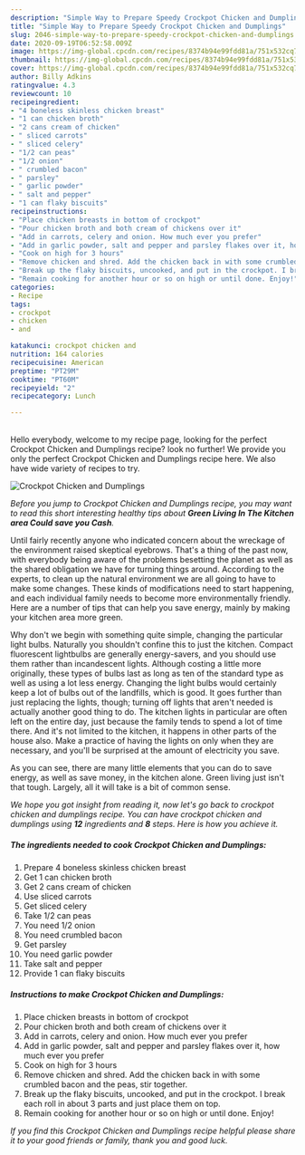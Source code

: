 ```yaml
---
description: "Simple Way to Prepare Speedy Crockpot Chicken and Dumplings"
title: "Simple Way to Prepare Speedy Crockpot Chicken and Dumplings"
slug: 2046-simple-way-to-prepare-speedy-crockpot-chicken-and-dumplings
date: 2020-09-19T06:52:58.009Z
image: https://img-global.cpcdn.com/recipes/8374b94e99fdd81a/751x532cq70/crockpot-chicken-and-dumplings-recipe-main-photo.jpg
thumbnail: https://img-global.cpcdn.com/recipes/8374b94e99fdd81a/751x532cq70/crockpot-chicken-and-dumplings-recipe-main-photo.jpg
cover: https://img-global.cpcdn.com/recipes/8374b94e99fdd81a/751x532cq70/crockpot-chicken-and-dumplings-recipe-main-photo.jpg
author: Billy Adkins
ratingvalue: 4.3
reviewcount: 10
recipeingredient:
- "4 boneless skinless chicken breast"
- "1 can chicken broth"
- "2 cans cream of chicken"
- " sliced carrots"
- " sliced celery"
- "1/2 can peas"
- "1/2 onion"
- " crumbled bacon"
- " parsley"
- " garlic powder"
- " salt and pepper"
- "1 can flaky biscuits"
recipeinstructions:
- "Place chicken breasts in bottom of crockpot"
- "Pour chicken broth and both cream of chickens over it"
- "Add in carrots, celery and onion. How much ever you prefer"
- "Add in garlic powder, salt and pepper and parsley flakes over it, how much ever you prefer"
- "Cook on high for 3 hours"
- "Remove chicken and shred. Add the chicken back in with some crumbled bacon and the peas, stir together."
- "Break up the flaky biscuits, uncooked, and put in the crockpot. I break each roll in about 3 parts and just place them on top."
- "Remain cooking for another hour or so on high or until done. Enjoy!"
categories:
- Recipe
tags:
- crockpot
- chicken
- and

katakunci: crockpot chicken and 
nutrition: 164 calories
recipecuisine: American
preptime: "PT29M"
cooktime: "PT60M"
recipeyield: "2"
recipecategory: Lunch

---
```

<br>
Hello everybody, welcome to my recipe page, looking for the perfect Crockpot Chicken and Dumplings recipe? look no further! We provide you only the perfect Crockpot Chicken and Dumplings recipe here. We also have wide variety of recipes to try.
<br>


![Crockpot Chicken and Dumplings](https://img-global.cpcdn.com/recipes/8374b94e99fdd81a/751x532cq70/crockpot-chicken-and-dumplings-recipe-main-photo.jpg)

<i>Before you jump to Crockpot Chicken and Dumplings recipe, you may want to read this short interesting healthy tips about 
<strong>Green Living In The Kitchen area Could save you Cash</strong>.</i>
</br>

Until fairly recently anyone who indicated concern about the wreckage of the environment raised skeptical eyebrows. That's a thing of the past now, with everybody being aware of the problems besetting the planet as well as the shared obligation we have for turning things around. According to the experts, to clean up the natural environment we are all going to have to make some changes. These kinds of modifications need to start happening, and each individual family needs to become more environmentally friendly. Here are a number of tips that can help you save energy, mainly by making your kitchen area more green.

Why don't we begin with something quite simple, changing the particular light bulbs. Naturally you shouldn't confine this to just the kitchen. Compact fluorescent lightbulbs are generally energy-savers, and you should use them rather than incandescent lights. Although costing a little more originally, these types of bulbs last as long as ten of the standard type as well as using a lot less energy. Changing the light bulbs would certainly keep a lot of bulbs out of the landfills, which is good. It goes further than just replacing the lights, though; turning off lights that aren't needed is actually another good thing to do. The kitchen lights in particular are often left on the entire day, just because the family tends to spend a lot of time there. And it's not limited to the kitchen, it happens in other parts of the house also. Make a practice of having the lights on only when they are necessary, and you'll be surprised at the amount of electricity you save.

As you can see, there are many little elements that you can do to save energy, as well as save money, in the kitchen alone. Green living just isn't that tough. Largely, all it will take is a bit of common sense.


<i>We hope you got insight from reading it, now let's go back to crockpot chicken and dumplings recipe. You can have crockpot chicken and dumplings using <strong>12</strong> ingredients and <strong>8</strong> steps. Here is how you achieve it.
</i>

##### The ingredients needed to cook Crockpot Chicken and Dumplings:

1. Prepare 4 boneless skinless chicken breast
1. Get 1 can chicken broth
1. Get 2 cans cream of chicken
1. Use  sliced carrots
1. Get  sliced celery
1. Take 1/2 can peas
1. You need 1/2 onion
1. You need  crumbled bacon
1. Get  parsley
1. You need  garlic powder
1. Take  salt and pepper
1. Provide 1 can flaky biscuits


##### Instructions to make Crockpot Chicken and Dumplings:

1. Place chicken breasts in bottom of crockpot
1. Pour chicken broth and both cream of chickens over it
1. Add in carrots, celery and onion. How much ever you prefer
1. Add in garlic powder, salt and pepper and parsley flakes over it, how much ever you prefer
1. Cook on high for 3 hours
1. Remove chicken and shred. Add the chicken back in with some crumbled bacon and the peas, stir together.
1. Break up the flaky biscuits, uncooked, and put in the crockpot. I break each roll in about 3 parts and just place them on top.
1. Remain cooking for another hour or so on high or until done. Enjoy!


<i>If you find this Crockpot Chicken and Dumplings recipe helpful please share it to your good friends or family, thank you and good luck.</i>
